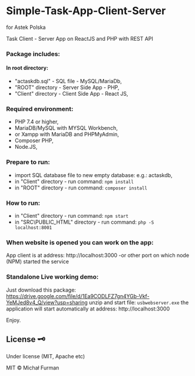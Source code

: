 # Simple-Task-App-Client-Server 
for Astek Polska

Task Client - Server App on ReactJS and PHP with REST API

### Package includes:
#### In root directory:
- "actaskdb.sql" - SQL file - MySQL/MariaDb,
- "ROOT" directory - Server Side App - PHP,
- "Client" directory - Client Side App - React JS,

### Required environment:
- PHP 7.4 or higher,
- MariaDB/MySQL with MYSQL Workbench,
- or Xampp with MariaDB and PHPMyAdmin,
- Composer PHP,
- Node.JS,

### Prepare to run:
- import SQL database file to new empty database: e.g.: actaskdb,
- in "Client" directory - run command: 
````npm install ````
- in "ROOT" directory - run command: 
```composer install ```

### How to run:
- in "Client" directory - run command: 
```npm start ```
- in "SRC\PUBLIC_HTML" directory - run command: 
```php -S localhost:8001 ```

### When website is opened you can work on the app:
App client is at address:
http://localhost:3000 -or other port on which node (NPM) started the service  


### Standalone Live working demo:

Just download this package:
https://drive.google.com/file/d/1Ea9CODLFZ7gn4YGb-Vkf-YeMJed8v4_Q/view?usp=sharing
unzip and start file: ```usbwebserver.exe```
the application will start automatically at address: http://localhost:3000


Enjoy.

## License :old_key:

Under license (MIT, Apache etc)

MIT © Michał Furman
